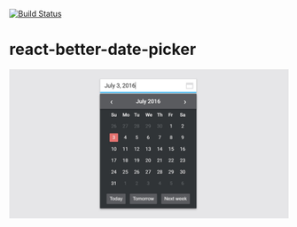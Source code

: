 [![Build Status](https://travis-ci.org/kuzzmi/react-better-date-picker.svg?branch=master)](https://travis-ci.org/kuzzmi/react-better-date-picker)

# react-better-date-picker

![](https://raw.githubusercontent.com/kuzzmi/react-better-date-picker/master/demo/screenshot.jpg)
